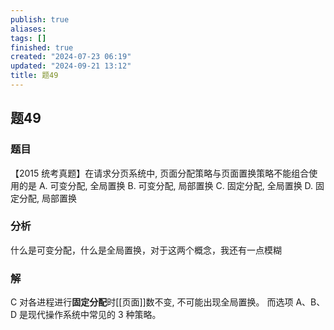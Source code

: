 ```yaml
---
publish: true
aliases: 
tags: []
finished: true
created: "2024-07-23 06:19"
updated: "2024-09-21 13:12"
title: 题49
---
```

## 题49
### 题目
【2015 统考真题】在请求分页系统中, 页面分配策略与页面置换策略不能组合使用的是
A. 可变分配, 全局置换 
B. 可变分配, 局部置换
C. 固定分配, 全局置换 
D. 固定分配, 局部置换
### 分析
什么是可变分配，什么是全局置换，对于这两个概念，我还有一点模糊
### 解
C
对各进程进行**固定分配**时[[页面]]数不变, 不可能出现全局置换。
而选项 A、B、D 是现代操作系统中常见的 3 种策略。